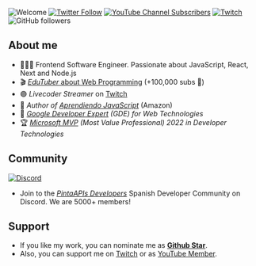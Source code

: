 ![Welcome](https://i.ibb.co/mDyYxH3/portada-github-3.png)
[![Twitter Follow](https://img.shields.io/twitter/follow/carlosazaustre?style=social)](https://twitter.com/carlosazaustre)
[![YouTube Channel Subscribers](https://img.shields.io/youtube/channel/subscribers/UCJgGc8pQO1lv04VXrBxA_Hg?style=social)](https://youtube.com/carlosazaustre?sub_confirmation=1)
[![Twitch](https://img.shields.io/twitch/status/carlosazaustre?label=Follow%20me%20on%20Twitch&style=social)](https://twitch.tv/carlosazaustre)
![GitHub followers](https://img.shields.io/github/followers/carlosazaustre?style=social)

## About me

- 👨🏻‍💻 Frontend Software Engineer. Passionate about JavaScript, React, Next and Node.js
- 🎬 [*EduTuber* about Web Programming](https://youtube.com/carlosazaustre?sub_confirmation=1) (+100,000 subs 🚀)
- 🟣 *Livecoder Streamer* on [Twitch](https://twitch.tv/carlosazaustre)
- 📙 *Author of [Aprendiendo JavaScript](http://aprendiendojavascript.com)* (Amazon)
- 🏅 *[Google Developer Expert](https://developers.google.com/community/experts/directory/profile/profile-carlos-azaustre) (GDE) for Web Technologies*
- 🏆 *[Microsoft MVP](https://mvp.microsoft.com/en-us/PublicProfile/5004840?fullName=Carlos%20Azaustre) (Most Value Professional) 2022 in Developer Technologies*
## Community
[![Discord](https://img.shields.io/discord/785146214122651688?color=white&label=Discord%20Community&logo=discord)](https://carlosazaustre.es/discord)
- Join to the *[PintaAPIs Developers](https://discord.gg/carlosazaustre)* Spanish Developer Community on Discord. We are 5000+ members!



## Support

- If you like my work, you can nominate me as **[Github Star](https://bit.ly/gh-stars)**. 
- Also, you can support me on [Twitch](https://subs.twitch.tv/carlosazaustre) or as [YouTube Member](https://youtube.com/carlosazaustre/join).
